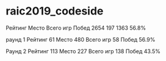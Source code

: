 # raic2019_codeside
Рейтинг	Место	Всего игр	Побед
2654	197		1363		56.8%

раунд 1 
Рейтинг	61
Место	480
Всего игр	58
Побед	56.9%

Раунд 2
Рейтинг	113
Место	227
Всего игр	138
Побед	43.5%
